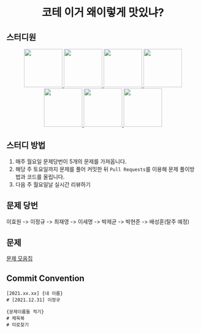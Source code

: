 <div align="center">
    <h1>코테 이거 왜이렇게 맛있냐?</h1>
</div>


## 스터디원
<div align="center">
  <a href="https://github.com/JeongGod">
      <img src="https://github.com/JeongGod.png/" width="100">
  </a>
  <a href="https://github.com/Darkeroe">
      <img src="https://github.com/Darkeroe.png/" width="100">
  </a>
  <a href="https://github.com/jekyun-park">
      <img src="https://github.com/jekyun-park.png/" width="100">
  </a>
  <a href="https://github.com/3people">
      <img src="https://github.com/3people.png/" width="100">
  </a>
  <a href="https://github.com/leehyowonzero">
      <img src="https://github.com/leehyowonzero.png/" width="100">
  </a>
  <a href="https://github.com/chlwodud77">
      <img src="https://github.com/chlwodud77.png/" width="100">
  </a>
  <a href="https://github.com/baesh3744">
      <img src="https://github.com/baesh3744.png/" width="100">
  </a>
</div>

## 스터디 방법
1. 매주 월요일 문제당번이 5개의 문제를 가져옵니다.
2. 해당 주 토요일까지 문제를 풀어 커밋한 뒤 `Pull Requests`를 이용해 문제 풀이방법과 코드를 올립니다.
3. 다음 주 월요일날 실시간 리뷰하기

## 문제 당번
이효원 -> 이정규 -> 최재영 -> 이세명 -> 박제균 -> 박현준 -> 배성훈(탈주 예정)

## 문제
[문제 모음집](https://delicious-algorithm.notion.site/Algorithm-Study-34f1f391316442e2a619bc7b3d7f34a9)

## Commit Convention
```
[2021.xx.xx] {내 이름}
# [2021.12.31] 이정규

{문제이름들 적기}
# 체육복
# 미로찾기
```
